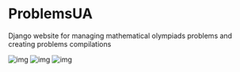 # ProblemsUA

Django website for managing mathematical olympiads problems and creating problems compilations

![img](https://i.ibb.co/2Znz1DY/image-2021-10-01-14-13-07.png)
![img](https://i.ibb.co/j4TmgLX/image-2021-10-01-14-00-20.png)
![img](https://i.ibb.co/8PjKD8P/image-2021-10-01-14-13-49.png)

